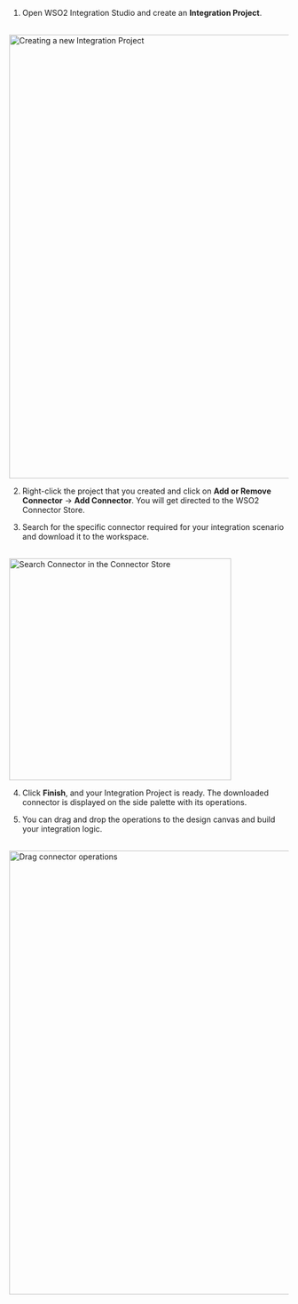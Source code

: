 1. Open WSO2 Integration Studio and create an **Integration Project**.
  <br>
  <img src="../../../../assets/img/integrate/new-project/new-integration-project.png" title="Creating a new Integration Project" width="800" alt="Creating a new Integration Project" />

2. Right-click the project that you created and click on **Add or Remove Connector** -> **Add Connector**. You will get directed to the WSO2 Connector Store.

3. Search for the specific connector required for your integration scenario and download it to the workspace. 
 <br>
  <img src="../../../../assets/img/integrate/connectors/search-connector.png" title="Search Connector in the Connector Store" width="400" alt="Search Connector in the Connector Store" />

4. Click **Finish**, and your Integration Project is ready. The downloaded connector is displayed on the side palette with its operations. 

5. You can drag and drop the operations to the design canvas and build your integration logic.
  <br>
  <img src="../../../../assets/img/integrate/connectors/drag-connector-operation.png" title="Drag connector operations" width="800" alt="Drag connector operations" />
